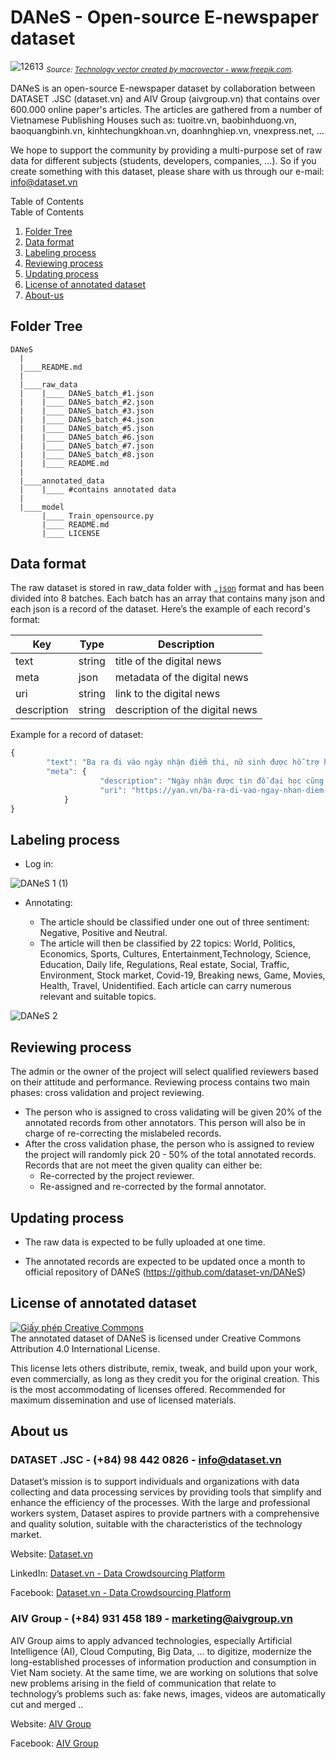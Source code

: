 # DANeS - Open-source E-newspaper dataset
![12613](https://user-images.githubusercontent.com/94349957/143620522-2b417ece-2482-4475-a261-120af096cb0d.jpg)
*<sub>Source: <a href="https://www.freepik.com/vectors/technology">Technology vector created by macrovector - www.freepik.com</a>.</sub>*


DANeS is an open-source E-newspaper dataset by collaboration between DATASET .JSC (dataset.vn) and AIV Group (aivgroup.vn) that contains over 600.000 online paper's articles. The articles are gathered from a number of Vietnamese Publishing Houses such as: tuoitre.vn, baobinhduong.vn, baoquangbinh.vn, kinhtechungkhoan.vn, doanhnghiep.vn, vnexpress.net, ...

We hope to support the community by providing a multi-purpose set of raw data for different subjects (students, developers, companies, …). So if you create something with this dataset, please share with us through our e-mail: info@dataset.vn



<!-- TABLE OF CONTENTS -->

  <summary>Table of Contents</summary>
  Table of Contents
  <ol>
    <li><a href="#folder-tree">Folder Tree</a></li>
    <li><a href="#data-format">Data format</a>
    <li><a href="#labeling-process">Labeling process</a></li>
    <li><a href="#reviewing-process">Reviewing process</a></li>
    <li><a href="#updating-process">Updating process</a></li>
    <li><a href="#license-of-annotated-dataset">License of annotated dataset</a></li>
    <li><a href="#about-us">About-us</a></li>
  </ol>


## Folder Tree
	DANeS
	  |
	  |____README.md
	  |
	  |____raw_data
	  |	   |____ DANeS_batch_#1.json
	  |	   |____ DANeS_batch_#2.json
	  |	   |____ DANeS_batch_#3.json
	  |	   |____ DANeS_batch_#4.json
	  |	   |____ DANeS_batch_#5.json
	  |	   |____ DANeS_batch_#6.json
	  |	   |____ DANeS_batch_#7.json
	  |	   |____ DANeS_batch_#8.json
	  |	   |____ README.md
	  |
	  |____annotated_data
	  |	   |____ #contains annotated data
	  |
	  |____model
		   |____ Train_opensource.py
		   |____ README.md
		   |____ LICENSE
 
## Data format
The raw dataset is stored in raw_data folder with [`.json`](https://www.json.org) format and has been divided into 8 batches. Each batch has an array that contains many json and each json is a record of the dataset. Here’s the example of each record's format:

| Key          | Type                   | Description                                  |
| ------------ | -----------------------| -------------------------------------------- |
| text         | string                 | title of the digital news                    |
| meta         | json                   | metadata of the digital news                 |
| uri          | string                 | link to the digital news                     |
| description  | string                 | description of the digital news              |

Example for a record of dataset:
```javascript
{
        "text": "Ba ra đi vào ngày nhận điểm thi, nữ sinh được hỗ trợ học phí",
        "meta": {
            		"description": "Ngày nhận được tin đỗ đại học cũng là lúc bố mất vì Covid-19, L.A dường như gục ngã. Thế nhưng, bên cạnh em đã có các mạnh thường quân hỏi han, hỗ trợ về kinh tế.",
            		"uri": "https://yan.vn/ba-ra-di-vao-ngay-nhan-diem-thi-nu-sinh-duoc-ho-tro-hoc-phi-277328.html"
        	}
}
``` 
 
## Labeling process
- Log in:

![DANeS 1 (1)](https://user-images.githubusercontent.com/94349957/144125798-d2ae5738-df36-4ca2-a1a3-778fd7dd5dd7.gif)

- Annotating:

	+ The article should be classified under one out of three sentiment: Negative, Positive and Neutral. 
	+ The article will then be classified by 22 topics: World, Politics, Economics, Sports, Cultures, Entertainment,Technology, Science, Education, Daily life, Regulations, Real estate, Social, Traffic, Environment, Stock market, Covid-19, Breaking news, Game, Movies, Health, Travel, Unidentified. Each article can carry numerous relevant and suitable topics. 

![DANeS 2](https://user-images.githubusercontent.com/94349957/144266113-511ad9c8-6f06-42a6-84be-dd23f7f2b9fa.gif)

## Reviewing process

The admin or the owner of the project will select qualified reviewers based on their attitude and performance. Reviewing process contains two main phases: cross validation and project reviewing.
  - The person who is assigned to cross validating will be given 20% of the annotated records from other annotators. This person will also be in charge of re-correcting the mislabeled records.
  - After the cross validation phase, the person who is assigned to review the project will randomly pick 20 - 50% of the total annotated records. Records that are not meet the given quality can either be:
       + Re-corrected by the project reviewer.
       + Re-assigned and re-corrected by the formal annotator.

## Updating process

- The raw data is expected to be fully uploaded at one time.

- The annotated records are expected to be updated once a month to official repository of DANeS (https://github.com/dataset-vn/DANeS)


## License of annotated dataset

<a rel="license" href="http://creativecommons.org/licenses/by/4.0/"><img alt="Giấy phép Creative Commons " style="border-width:0" src="https://i.creativecommons.org/l/by/4.0/88x31.png" /></a><br />
The annotated dataset of DANeS is licensed under Creative Commons Attribution 4.0 International License.

This license lets others distribute, remix, tweak, and build upon your work, even commercially, as long as they credit you for the original creation. This is the most accommodating of licenses offered. Recommended for maximum dissemination and use of licensed materials.

## About us

### DATASET .JSC - (+84) 98 442 0826 - info@dataset.vn

Dataset’s mission is to support individuals and organizations with data collecting and data processing services by providing tools that simplify and enhance the efficiency of the processes. With the large and professional workers system, Dataset aspires to provide partners with a comprehensive and quality solution, suitable with the characteristics of the technology market.

Website: [Dataset.vn](http://dataset.vn)

LinkedIn: [Dataset.vn - Data Crowdsourcing Platform](https://www.linkedin.com/company/dataset-vn/about/)

Facebook: [Dataset.vn - Data Crowdsourcing Platform](https://www.facebook.com/dataset.vn)

### AIV Group - (+84) 931 458 189 - marketing@aivgroup.vn

AIV Group aims to apply advanced technologies, especially Artificial Intelligence (AI), Cloud Computing, Big Data, … to digitize, modernize the long-established processes of information production and consumption in Viet Nam society. At the same time, we are working on solutions that solve new problems arising in the field of communication that relate to technology’s problems such as: fake news, images, videos are automatically cut and merged ..

Website: [AIV Group](https://aivgroup.vn/)

Facebook: [AIV Group](https://www.facebook.com/aivgroup.jsc/)

